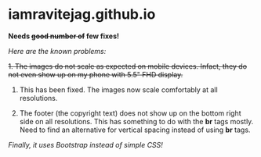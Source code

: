 # iamravitejag.github.io

**Needs ~~good number of~~ few fixes!**

_Here are the known problems:_

~~1. The images do not scale as expected on mobile devices. Infact, they do not even show up on my phone with 5.5" FHD display.~~
1. This has been fixed. The images now scale comfortably at all resolutions.

2. The footer (the copyright text) does not show up on the bottom right side on all resolutions. This has something to do with the **br** tags mostly. Need to find an alternative for vertical spacing instead of using **br** tags.

_Finally, it uses Bootstrap instead of simple CSS!_
